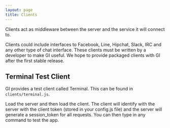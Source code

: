 ```yaml
---
layout: page
title: Clients
---
```


Clients act as middleware between the server and the service it will connect to.

Clients could include interfaces to Facebook, Line, Hipchat, Slack, IRC and any other type of chat interface. These clients must be written by a developer to make GI useful. We hope to provide packaged clients with GI after the first stable release.


## Terminal Test Client

GI provides a test client called Terminal. This can be found in `clients/terminal.js`.

Load the server and then load the client. The client will identify with the server with the client token (stored in your config.js file) and the server will generate a session_token for all requests. You can then type in any command to test the app.


